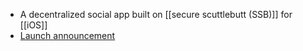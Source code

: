 - A decentralized social app built on [[secure scuttlebutt (SSB)]] for [[iOS]]
- [Launch announcement](https://mailchi.mp/9d453992186b/planetary-launched-decentralized-community-controlled-social-media)
